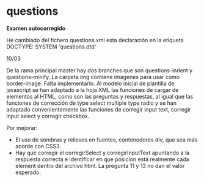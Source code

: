 # questions

**Examen autocorregido**

He cambiado del fichero questions.xml esta declaración en la etiqueta DOCTYPE:
SYSTEM 'questions.dtd'


10/03

De la rama principal master hay dos branches que son questions-indent y questions-minify.
La carpeta img contiene imagenes para usar como border-image. Falta implementarlo.
Al modelo inicial de plantilla de javascript se han adaptado a la hoja XML las funciones de cargar de elementos
al HTML, como son las preguntas y respuestas, al igual que las funciones de corrección de type select multiple
type radio y se han adaptado convenientemente las funciones de corregir input text, corregir input select y corregir checkbox.

Por mejorar: 

- El uso de sombras y relieves en fuentes, contenedores div, que sea más acorde con CSS3.
- Hay que corregir el corregirSelect y corregirInputText apuntando a la respuesta correcta e identificar en que posicion está realmente cada element dentro del archivo html. La pregunta 11 y 13 no dan el valor esperado.






